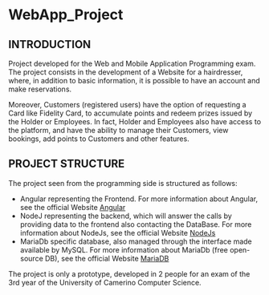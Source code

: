 # WebApp_Project

## INTRODUCTION

Project developed for the Web and Mobile Application Programming exam. 
The project consists in the development of a Website for a hairdresser, where, in addition to basic information, 
it is possible to have an account and make reservations. 

Moreover, Customers (registered users) have the option of requesting a Card like Fidelity Card, to accumulate points and 
redeem prizes issued by the Holder or Employees. 
In fact, Holder and Employees also have access to the platform, and have the ability to manage their Customers, 
view bookings, add points to Customers and other features.

## PROJECT STRUCTURE

The project seen from the programming side is structured as follows:
- Angular representing the Frontend.
 For more information about Angular, see the official Website [Angular](https://angular.io/)
- NodeJ representing the backend, which will answer the calls by providing data to the 
frontend also contacting the DataBase. 
For more information about NodeJs, see the official Website [NodeJs](https://nodejs.org/en/)
- MariaDb specific database, also managed through the interface made available by MySQL. For 
  more information about MariaDb (free open-source DB), see the official Website [MariaDB](https://mariadb.org/)

The project is only a prototype, developed in 2 people for an exam of the 3rd year of the University of Camerino Computer Science.

